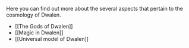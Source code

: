 Here you can find out more about the several aspects that pertain to the cosmology of Dwalen.

* [[The Gods of Dwalen]]
* [[Magic in Dwalen]]
* [[Universal model of Dwalen]]

